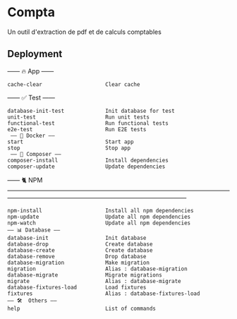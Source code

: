
# Compta
Un outil d'extraction de pdf et de calculs comptables


## Deployment



 —— 🔥 App ——                 
```init                           Init the project
cache-clear                    Clear cache
```
 —— ✅ Test ——                
```tests                          Run all tests
database-init-test             Init database for test
unit-test                      Run unit tests
functional-test                Run functional tests
e2e-test                       Run E2E tests
 —— 🐳 Docker ——              
start                          Start app
stop                           Stop app
 —— 🎻 Composer ——            
composer-install               Install dependencies
composer-update                Update dependencies
```
 —— 🐈 NPM ————————————————————————————————————————————————————————————————— 
 ```
npm-install                    Install all npm dependencies
npm-update                     Update all npm dependencies
npm-watch                      Update all npm dependencies
 —— 📊 Database ——            
database-init                  Init database
database-drop                  Create database
database-create                Create database
database-remove                Drop database
database-migration             Make migration
migration                      Alias : database-migration
database-migrate               Migrate migrations
migrate                        Alias : database-migrate
database-fixtures-load         Load fixtures
fixtures                       Alias : database-fixtures-load
 —— 🛠️  Others ——            
help                           List of commands
```
